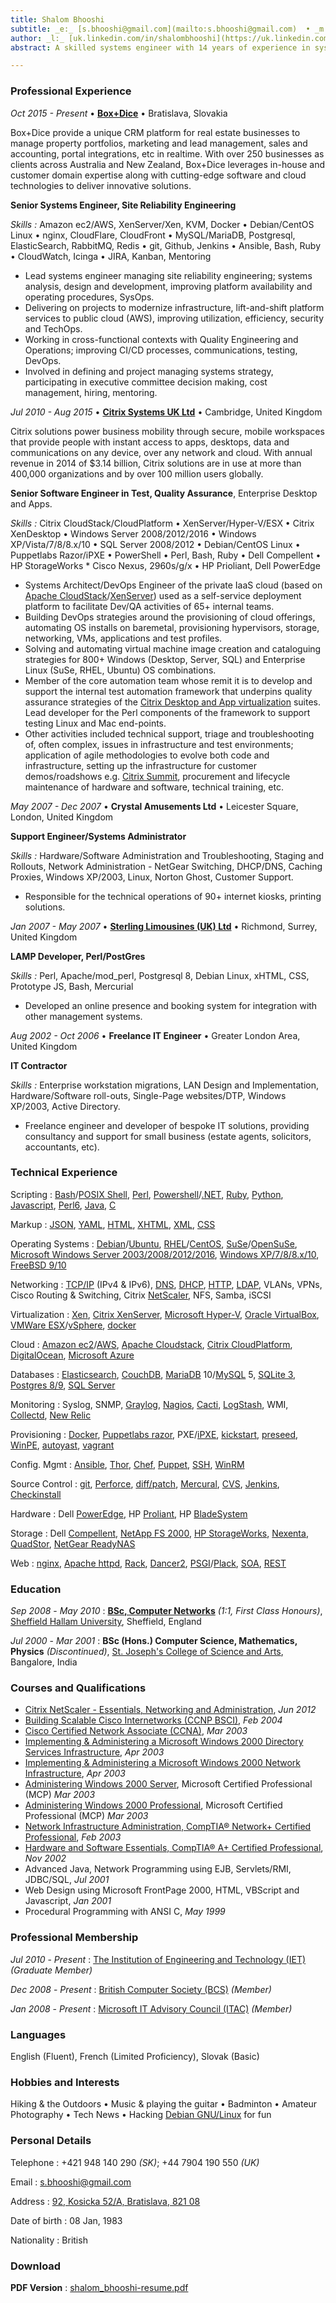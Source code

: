 ```yaml
---
title: Shalom Bhooshi
subtitle: _e:_ [s.bhooshi@gmail.com](mailto:s.bhooshi@gmail.com)  • _m:_ +421 948 140 290 • _a:_ [92, Kosicka, 52/A, Bratislava, 821 08](https://www.google.co.uk/maps?q=92,+Kosicka+52/A,+Bratislava,+82108)
author: _l:_ [uk.linkedin.com/in/shalombhooshi](https://uk.linkedin.com/in/shalombhooshi)
abstract: A skilled systems engineer with 14 years of experience in systems design and engineering in various business and technology settings. With a particular interest in cloud, virtualization and open source technologies to implement creative, cost-effective and flexible solutions, I have strong communications and personal skills and can work well in any setting. Core competencies include **Linux** • **Cloud/Virtualization** • **Network & Systems Engineering** • **Scripting/Infrastructure Automation**

---
```


###  Professional Experience

_Oct 2015 - Present_ • **[Box+Dice](https://boxdice.com.au)** • Bratislava, Slovakia

Box+Dice provide a unique CRM platform for real estate businesses to manage
property portfolios, marketing and lead management, sales and accounting, 
portal integrations, etc in realtime. With over 250 businesses as clients
across Australia and New Zealand, Box+Dice leverages in-house and customer 
domain expertise along with cutting-edge software and cloud technologies to deliver 
innovative solutions.

**Senior Systems Engineer, Site Reliability Engineering**

_Skills :_ Amazon ec2/AWS, XenServer/Xen, KVM, Docker • Debian/CentOS Linux • nginx,
        CloudFlare, CloudFront • MySQL/MariaDB, Postgresql, ElasticSearch, RabbitMQ, Redis • git,
        Github, Jenkins • Ansible, Bash, Ruby • CloudWatch, Icinga • JIRA, Kanban, Mentoring

* Lead systems engineer managing site reliability engineering; systems analysis, design and
development, improving platform availability and operating procedures, SysOps.
* Delivering on projects to modernize infrastructure, lift-and-shift platform services to public cloud
(AWS), improving utilization, efficiency, security and TechOps.
* Working in cross-functional contexts with Quality Engineering and Operations; improving CI/CD
processes, communications, testing, DevOps.
* Involved in defining and project managing systems strategy, participating in executive committee decision making, cost management, hiring, mentoring.

_Jul 2010 - Aug 2015_ • **[Citrix Systems UK Ltd](https://www.citrix.com/)** • Cambridge, United Kingdom

Citrix solutions power business mobility through secure, mobile workspaces that provide people with instant access to apps, desktops, data and communications on any device, over any network and cloud. With annual revenue in 2014 of $3.14 billion, Citrix solutions are in use at more than 400,000 organizations and by over 100 million users globally.

**Senior Software Engineer in Test, Quality Assurance**, Enterprise Desktop and Apps.

_Skills :_ Citrix CloudStack/CloudPlatform • XenServer/Hyper-V/ESX • Citrix XenDesktop • Windows Server 2008/2012/2016 • Windows XP/Vista/7/8/8.x/10 • SQL Server 2008/2012 • Debian/CentOS Linux • Puppetlabs Razor/iPXE • PowerShell • Perl, Bash, Ruby • Dell Compellent • HP StorageWorks * Cisco Nexus, 2960s/g/x • HP Prioliant, Dell PowerEdge

* Systems Architect/DevOps Engineer of the private IaaS cloud (based on [Apache
    CloudStack](ttps://cloudstack.apache.org/)/[XenServer](https://www.citrix.com/products/xenserver/))
used as a self-service deployment platform to facilitate Dev/QA activities of 65+ internal teams.
* Building DevOps strategies around the provisioning of cloud offerings, automating OS installs on
baremetal, provisioning hypervisors, storage, networking, VMs, applications and test profiles.
* Solving and automating virtual machine image creation and cataloguing strategies for 800+ Windows
(Desktop, Server, SQL) and Enterprise Linux (SuSe, RHEL, Ubuntu) OS combinations.
* Member of the core automation team whose remit it is to develop and support the internal test
automation framework that underpins quality assurance strategies of the [Citrix Desktop and App
virtualization](https://www.citrix.com/solutions/desktop-virtualization/overview.html) suites. Lead
developer for the Perl components of the framework to support testing Linux and Mac end-points.
* Other activities included technical support, triage and troubleshooting of, often complex, issues in infrastructure and test environments; application of agile methodologies to evolve both code and infrastructure, setting up the infrastructure for customer demos/roadshows e.g. [Citrix
Summit](http://www.citrixsummit.com/), procurement and lifecycle maintenance of hardware and software, technical training, etc.

_May 2007 - Dec 2007_ • **Crystal Amusements Ltd** • Leicester Square, London, United Kingdom

**Support Engineer/Systems Administrator**

_Skills :_ Hardware/Software Administration and Troubleshooting, Staging and Rollouts, Network Administration - NetGear Switching, DHCP/DNS, Caching Proxies, Windows XP/2003, Linux, Norton Ghost, Customer Support.

* Responsible for the technical operations of 90+ internet kiosks, printing solutions.

_Jan 2007 - May 2007_ • **[Sterling Limousines (UK) Ltd](http://sterlinglimousines.co.uk/)** • Richmond, Surrey, United Kingdom

**LAMP Developer, Perl/PostGres**

_Skills :_ Perl, Apache/mod_perl, Postgresql 8, Debian Linux, xHTML, CSS, Prototype JS, Bash, Mercurial

* Developed an online presence and booking system for integration with other management systems.

_Aug 2002 - Oct 2006_ • **Freelance IT Engineer** • Greater London Area, United Kingdom

**IT Contractor**

_Skills :_ Enterprise workstation migrations, LAN Design and Implementation, Hardware/Software roll-outs, Single-Page websites/DTP, Windows XP/2003, Active Directory.

* Freelance engineer and developer of bespoke IT solutions, providing consultancy and support for small business (estate agents, solicitors, accountants, etc).

### Technical Experience

Scripting
  : [Bash](https://www.gnu.org/software/bash/)/[POSIX Shell](http://pubs.opengroup.org/onlinepubs/009695399/utilities/xcu_chap02.html), [Perl](https://www.perl.org/), [Powershell](https://en.wikipedia.org/wiki/Windows_PowerShell)/[.NET](http://www.microsoft.com/net), [Ruby](https://www.ruby-lang.org/en/), [Python](https://www.python.org/), [Javascript](http://www.ecmascript.org/), [Perl6](https://perl6.org/),
  [Java](https://en.wikipedia.org/wiki/Java_(programming_language)), [C](http://flash-gordon.me.uk/ansi.c.txt)

Markup
  : [JSON](http://json.org/), [YAML](http://yaml.org/), [HTML](http://www.w3.org/MarkUp/), [XHTML](http://www.w3.org/TR/xhtml1/), [XML](http://www.w3.org/XML/), [CSS](http://www.w3.org/Style/CSS/Overview.en.html)

Operating Systems
  : [Debian](http://www.debian.org/)/[Ubuntu](http://www.ubuntu.com/), [RHEL](http://www.redhat.com/en/technologies/linux-platforms/enterprise-linux)/[CentOS](https://www.centos.org/), [SuSe](https://www.suse.com/products/server/)/[OpenSuSe](https://www.opensuse.org/), [Microsoft Windows Server 2003/2008/2012/2016](http://www.microsoft.com/en-us/server-cloud/products/windows-server-2012-r2/), [Windows XP/7/8/8.x/10](http://www.microsoft.com/en-gb/windows), [FreeBSD 9/10](http://www.freebsd.org/)

Networking
  : [TCP/IP](https://en.wikipedia.org/wiki/Internet_protocol_suite) (IPv4 & IPv6), [DNS](https://en.wikipedia.org/wiki/Domain_Name_System),
[DHCP](https://en.wikipedia.org/wiki/Dynamic_Host_Configuration_Protocol), [HTTP](https://www.w3.org/Protocols/), [LDAP](https://en.wikipedia.org/wiki/Lightweight_Directory_Access_Protocol), VLANs, VPNs, Cisco Routing & Switching, Citrix [NetScaler](https://www.citrix.com/products/netscaler), NFS, Samba, iSCSI

Virtualization
  : [Xen](http://www.xenproject.org/), [Citrix XenServer](http://xenserver.org/), [Microsoft Hyper-V](http://www.microsoft.com/en-us/server-cloud/solutions/virtualization.aspx), [Oracle VirtualBox](https://www.virtualbox.org/), [VMWare ESX](https://www.vmware.com/products/esxi-and-esx/overview)/[vSphere](http://www.vmware.com/products/vsphere), [docker](https://www.docker.com/)

Cloud
  : [Amazon ec2](https://aws.amazon.com/ec2/)/[AWS](https://aws.amazon.com/), [Apache Cloudstack](http://cloudstack.apache.org/), [Citrix CloudPlatform](https://www.citrix.com/products/cloudplatform/overview.html), [DigitalOcean](https://www.digitalocean.com/), [Microsoft Azure](https://azure.microsoft.com/en-gb/overview/what-is-azure/)

Databases
  : [Elasticsearch](https://www.elastic.co/), [CouchDB](http://couchdb.apache.org/), [MariaDB](http://mariadb.org/) 10/[MySQL](http://www.mysql.com/why-mysql/) 5, [SQLite 3](http://sqlite.org/), [Postgres 8/9](http://www.postgresql.org/), [SQL Server](http://www.microsoft.com/en-gb/server-cloud/products/sql-server/)

Monitoring
  : Syslog, SNMP, [Graylog](https://www.graylog.org/), [Nagios](https://www.nagios.org/about/overview/), [Cacti](http://www.cacti.net/), [LogStash](https://www.elastic.co/products/logstash), WMI, [Collectd](https://collectd.org/), [New Relic](http://newrelic.com/)

Provisioning
  : [Docker](https://www.docker.com/), [Puppetlabs razor](https://puppetlabs.com/solutions/next-generation-provisioning), PXE/[iPXE](http://ipxe.org/), [kickstart](https://access.redhat.com/documentation/en-US/Red_Hat_Enterprise_Linux/6/html/Installation_Guide/ch-kickstart2.html#s1-kickstart2-whatis), [preseed](https://wiki.debian.org/DebianInstaller/Preseed), [WinPE](https://technet.microsoft.com/en-us/library/cc766093(v=ws.10).aspx), [autoyast](http://users.suse.com/~ug/autoyast_doc/introduction.html), [vagrant](https://www.vagrantup.com/)

Config. Mgmt
  : [Ansible](http://www.ansible.com/), [Thor](http://whatisthor.com/), [Chef](https://www.chef.io/), [Puppet](https://puppetlabs.com/puppet/puppet-enterprise), [SSH](http://www.openssh.com/), [WinRM](https://msdn.microsoft.com/en-us/library/aa384426%28v=vs.85%29.aspx?f=255&MSPPError=-2147217396)

Source Control
  : [git](https://git-scm.com/), [Perforce](http://www.perforce.com/), [diff/patch](http://jungels.net/articles/diff-patch-ten-minutes.html), [Mercural](https://mercurial.selenic.com/), [CVS](http://www.nongnu.org/cvs/), [Jenkins](https://wiki.jenkins-ci.org/display/JENKINS/Meet+Jenkins), [Checkinstall](http://asic-linux.com.mx/~izto/checkinstall/)

Hardware
  : Dell [PowerEdge](http://www.dell.com/us/business/p/poweredge-rack-servers), HP [Proliant](http://www8.hp.com/us/en/products/proliant-servers/), HP [BladeSystem](http://www8.hp.com/us/en/products/servers/bladesystem/)

Storage
  : Dell [Compellent](http://www.dell.com/us/business/p/dell-compellent), [NetApp FS 2000](http://www.netapp.com/us/products/storage-systems/), [HP StorageWorks](http://www8.hp.com/h20195/v2/GetHTML.aspx?docname=c04168365), [Nexenta](https://nexenta.com/), [QuadStor](http://www.quadstor.com/), [NetGear ReadyNAS](http://www.netgear.com/business/products/storage/readynas/readynas-rackmount.aspx)

Web
  : [nginx](http://nginx.org/en/), [Apache httpd](http://httpd.apache.org/), [Rack](http://rack.github.io/), [Dancer2](http://perldancer.org/), [PSGI](https://en.wikipedia.org/wiki/PSGI)/[Plack](http://plackperl.org/), [SOA](https://www.opengroup.org/soa/source-book/soa/soa.htm), [REST](https://www.ics.uci.edu/~fielding/pubs/dissertation/rest_arch_style.htm)

### Education

_Sep_ _2008_  -  _May_  _2010_
  : **[BSc, Computer Networks](http://www.shu.ac.uk/prospectus/course/1129/)**  _(1:1, First Class Honours)_, [Sheffield Hallam University](https://www.shu.ac.uk/), Sheffield, England

_Jul_ _2000_  -  _Mar_  _2001_ 
  : **BSc (Hons.) Computer Science, Mathematics, Physics**  _(Discontinued)_, [St. Joseph's College of Science and Arts](http://www.sjc.ac.in), Bangalore, India

### Courses and Qualifications

* [Citrix NetScaler - Essentials, Networking and Administration](http://training.citrix.com/mod/ctxcatalog/course.php?id=497), _Jun 2012_
* [Building Scalable Cisco Internetworks (CCNP BSCI)](https://www.cbtnuggets.com/it-training/cisco-642-901-ccnp-bsci), _Feb 2004_
* [Cisco Certified Network Associate (CCNA)](http://www.cisco.com/web/learning/exams/list/ccna_composite.html#~Topics), _Mar 2003_
* [Implementing & Administering a Microsoft Windows 2000 Directory Services Infrastructure](https://web.archive.org/web/20081222080658/http://www.microsoft.com/learning/en/us/exams/70-217.mspx#EHE), _Apr 2003_
* [Implementing & Administering a Microsoft Windows 2000 Network Infrastructure](https://web.archive.org/web/20141221185633/https://www.microsoft.com/learning/en/us/exams/70-216.mspx#E3E), _Apr 2003_
* [Administering Windows 2000 Server](https://web.archive.org/web/20141221185902/https://www.microsoft.com/learning/en/us/exams/70-215.mspx#E3E), Microsoft Certified Professional (MCP) _Mar 2003_
* [Administering Windows 2000 Professional](https://web.archive.org/web/20141221190036/https://www.microsoft.com/learning/en/us/exams/70-210.mspx#ECF), Microsoft Certified Professional (MCP) _Mar 2003_
* [Network Infrastructure Administration, CompTIA® Network+ Certified Professional](http://certification.comptia.org/certifications/network), _Feb 2003_
* [Hardware and Software Essentials, CompTIA® A+ Certified Professional](http://certification.comptia.org/certifications/a), _Nov 2002_
* Advanced Java, Network Programming using EJB, Servlets/RMI, JDBC/SQL, _Jul 2001_
* Web Design using Microsoft FrontPage 2000, HTML, VBScript and Javascript, _Jan 2001_
* Procedural Programming with ANSI C, _May 1999_

### Professional Membership

 _Jul_  _2010_  -  _Present_
  : [The Institution of Engineering and Technology (IET)](https://www.theiet.org/) _(Graduate Member)_

 _Dec_  _2008_  -  _Present_
  : [British Computer Society (BCS)](https://bcs.org) _(Member)_

 _Jan_  _2008_  -  _Present_
  : [Microsoft IT Advisory Council (ITAC)](https://microsoft-itcouncil.com/) _(Member)_

### Languages

English (Fluent), French (Limited Proficiency), Slovak (Basic)

### Hobbies and Interests

Hiking & the Outdoors • Music & playing the guitar • Badminton • Amateur Photography • Tech News • Hacking [Debian GNU/Linux](https://www.debian.org/) for fun

### Personal Details

Telephone
  : +421 948 140 290 _(SK)_; +44 7904 190 550 _(UK)_

Email
  : [s.bhooshi@gmail.com](mailto:s.bhooshi@gmail.com)

Address
  :  [92, Kosicka 52/A, Bratislava, 821 08](https://www.google.co.uk/maps?q=92,+Kosicka+52/A,+Bratislava,+82108)

Date of birth
  : 08 Jan, 1983

Nationality
  : British

### Download

**PDF Version**
  : [shalom_bhooshi-resume.pdf](cv.pdf)

